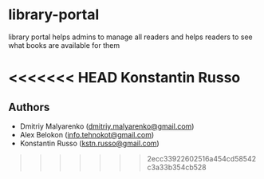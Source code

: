 # library-portal
library portal helps admins to manage all readers and helps readers to see what books are available for them

<<<<<<< HEAD
Konstantin Russo
=======


## Authors

* Dmitriy Malyarenko (<dmitriy.malyarenko@gmail.com>)
* Alex Belokon (<info.tehnokot@gmail.com>)
* Konstantin Russo (<kstn.russo@gmail.com>)
>>>>>>> 2ecc33922602516a454cd58542c3a33b354cb528
